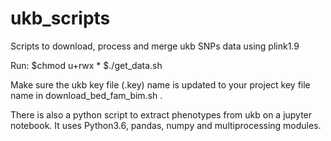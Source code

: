 # ukb_scripts
Scripts to download, process and merge ukb SNPs data using plink1.9

Run: 
$chmod u+rwx *
$./get_data.sh

Make sure the ukb key file (.key) name is updated to your project key file name in download_bed_fam_bim.sh .

There is also a python script to extract phenotypes from ukb on a jupyter notebook. 
It uses Python3.6, pandas, numpy and multiprocessing modules. 
